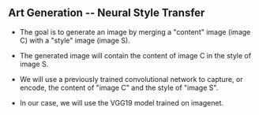 ## Art Generation -- Neural Style Transfer

- The goal is to generate an image by merging a "content" image (image C) with a "style" image (image S). 
- The generated image will contain the content of image C in the style of image S. 

- We will use a previously trained convolutional network to capture, or encode, the content of "image C" and the style of "image S". 
- In our case, we will use the VGG19 model trained on imagenet. 


